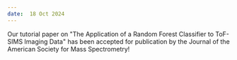 ```yaml
---
date:  18 Oct 2024
---
```


Our tutorial paper on "The Application of a Random Forest Classifier to ToF-SIMS Imaging Data" has been accepted for publication by the Journal of the American Society for Mass Spectrometry!